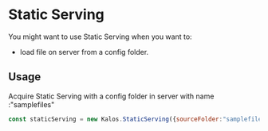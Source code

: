 # Static Serving

You might want to use Static Serving when you want to:

- load file on server from a config folder.

## Usage

Acquire Static Serving with a config folder in server with name :"samplefiles"

```js
const staticServing = new Kalos.StaticServing({sourceFolder:"samplefiles"});
```
